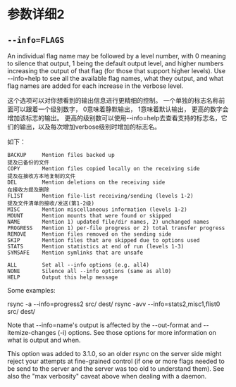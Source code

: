 # 参数详细2

## `--info=FLAGS`

An individual flag name may be followed by a level number, with 0 meaning to silence that output, 1 being the default output level, and higher numbers increasing the output of that flag (for those that support higher levels). 
Use  --info=help to see all the available flag names, what they output, and what flag names are added for each increase in the verbose level. 

这个选项可以对你想看到的输出信息进行更精细的控制。
一个单独的标志名称前面可以跟着一个级别数字，
0意味着静默输出，
1意味着默认输出，
更高的数字会增加该标志的输出。
更高的级别数可以使用--info=help去查看支持的标志名，它们的输出，以及每次增加verbose级别时增加的标志名。

如下：
```
BACKUP     Mention files backed up                                      提及已备份的文件
COPY       Mention files copied locally on the receiving side           提及在接收方本地复制的文件
DEL        Mention deletions on the receiving side                      在接收方提及删除
FLIST      Mention file-list receiving/sending (levels 1-2)             提及文件清单的接收/发送(第1-2级)
MISC       Mention miscellaneous information (levels 1-2)
MOUNT      Mention mounts that were found or skipped
NAME       Mention 1) updated file/dir names, 2) unchanged names
PROGRESS   Mention 1) per-file progress or 2) total transfer progress
REMOVE     Mention files removed on the sending side
SKIP       Mention files that are skipped due to options used
STATS      Mention statistics at end of run (levels 1-3)
SYMSAFE    Mention symlinks that are unsafe

ALL        Set all --info options (e.g. all4)
NONE       Silence all --info options (same as all0)
HELP       Output this help message
```

Some examples:

rsync -a --info=progress2 src/ dest/
rsync -avv --info=stats2,misc1,flist0 src/ dest/

Note that --info=name's output is affected by the --out-format and --itemize-changes (-i) options. See those options for more information on what is output and when.

This option was added to 3.1.0, so an older rsync on the server side might reject your attempts at fine-grained control (if one or more flags needed to be send to the server and the server was too old to understand them). See also the "max verbosity" caveat above when dealing with a daemon.

